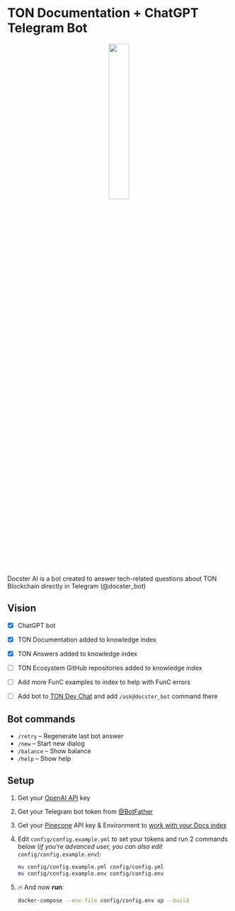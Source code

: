 # TON Documentation + ChatGPT Telegram Bot

<div align="center">
<img src="https://ton.org/docs/img/ton_logo_dark_background.svg" align="center" style="width: 30%" />
</div>

<br>


Docster AI is a bot created to answer tech-related questions about TON Blockchain directly in Telegram (@docster_bot)


## Vision

- [x] ChatGPT bot
- [x] TON Documentation added to knowledge index
- [x] TON Answers added to knowledge index
- [ ] TON Ecosystem GitHub repositories added to knowledge index
- [ ] Add more FunC examples to index to help with FunC errors
- [ ] Add bot to [TON Dev Chat](https://t.me/tondev_eng) and add `/ask@docster_bot` command there


## Bot commands
- `/retry` – Regenerate last bot answer
- `/new` – Start new dialog
- `/balance` – Show balance
- `/help` – Show help

## Setup
1. Get your [OpenAI API](https://openai.com/api/) key

2. Get your Telegram bot token from [@BotFather](https://t.me/BotFather)

3. Get your [Pinecone](https://pinecone.io/) API key & Environment to [work with your Docs index](https://www.youtube.com/watch?v=tBJ-CTKG2dM)

4. Edit `config/config.example.yml` to set your tokens and run 2 commands below (*if you're advanced user, you can also edit* `config/config.example.env`):
    ```bash
    mv config/config.example.yml config/config.yml
    mv config/config.example.env config/config.env
    ```

5. 🔥 And now **run**:
    ```bash
    docker-compose --env-file config/config.env up --build
    ```
